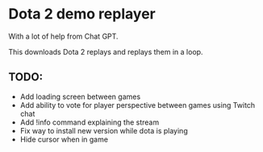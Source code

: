 # Dota 2 demo replayer
With a lot of help from Chat GPT.

This downloads Dota 2 replays and replays them in a loop.

## TODO:
- Add loading screen between games
- Add ability to vote for player perspective between games using Twitch chat
- Add !info command explaining the stream
- Fix way to install new version while dota is playing
- Hide cursor when in game
